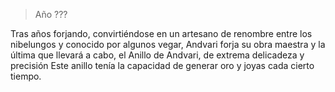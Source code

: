 > Año ???

Tras años forjando, convirtiéndose en un artesano de renombre entre los nibelungos y conocido por algunos vegar, Andvari forja su obra maestra y la última que llevará a cabo, el Anillo de Andvari, de extrema delicadeza y precisión Este anillo tenía la capacidad de generar oro y joyas cada cierto tiempo.